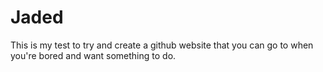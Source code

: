 # Jaded
This is my test to try and create a github website that you can go to when you're bored and want something to do.
